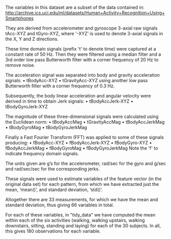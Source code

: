 The variables in this dataset are a subset of the data contained in: http://archive.ics.uci.edu/ml/datasets/Human+Activity+Recognition+Using+Smartphones 

They are derived from accelerometer and gyroscope 3-axial raw signals tAcc-XYZ and tGyro-XYZ, where ‘-XYZ’ is used to denote 3-axial signals in the X, Y and Z directions.

These time domain signals (prefix 't' to denote time) were captured at a constant rate of 50 Hz. Then they were filtered using a median filter and a 3rd order low pass Butterworth filter with a corner frequency of 20 Hz to remove noise. 

The acceleration signal was separated into body and gravity acceleration signals:
•	tBodyAcc-XYZ 
•	tGravityAcc-XYZ 
using another low pass Butterworth filter with a corner frequency of 0.3 Hz. 

Subsequently, the body linear acceleration and angular velocity were derived in time to obtain Jerk signals:
•	tBodyAccJerk-XYZ 
•	tBodyGyroJerk-XYZ 

The magnitude of these three-dimensional signals were calculated using the Euclidean norm: 
•	tBodyAccMag
•	tGravityAccMag
•	tBodyAccJerkMag
•	tBodyGyroMag
•	tBodyGyroJerkMag 

Finally a Fast Fourier Transform (FFT) was applied to some of these signals producing:
•	fBodyAcc-XYZ
•	fBodyAccJerk-XYZ
•	fBodyGyro-XYZ
•	fBodyAccJerkMag
•	fBodyGyroMag
•	fBodyGyroJerkMag
Note the 'f' to indicate frequency domain signals. 

The units given are g’s for the accelerometer, rad/sec for the gyro and g/sec and rad/sec/sec for the corresponding jerks.

These signals were used to estimate variables of the feature vector (in the original data set) for each pattern, from which we have extracted just the mean, ‘mean()’, and standard deviation, ‘std()’.  

Altogether there are 33 measurements, for which we have the mean and standard deviation, thus giving 66 variables in total.  

For each of these variables, in "tidy_data" we have computed the mean within each of the six activities (walking, walking upstairs, walking downstairs, sitting, standing and laying) for each of the 30 subjects. In all, this gives 180 observations for each variable.
